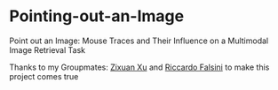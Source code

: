 # Pointing-out-an-Image
Point out an Image: Mouse Traces and Their Influence on a Multimodal Image Retrieval Task

Thanks to my Groupmates: [Zixuan Xu](https://github.com/xuzixuan1998) and [Riccardo Falsini](https://github.com/rfalsini) to make this project comes true
